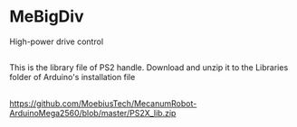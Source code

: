 # MeBigDiv
High-power drive control
##
This is the library file of PS2 handle. Download and unzip it to the Libraries folder of Arduino's installation file
##
https://github.com/MoebiusTech/MecanumRobot-ArduinoMega2560/blob/master/PS2X_lib.zip
